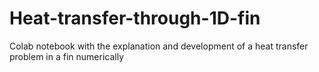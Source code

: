 # Heat-transfer-through-1D-fin
Colab notebook with the explanation and development of a heat transfer problem in a fin numerically
